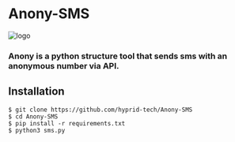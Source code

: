# Anony-SMS

![logo](https://user-images.githubusercontent.com/101637725/158368526-8a20acf2-80c8-416e-94fe-e01da2f084bf.png)

### Anony is a python structure tool that sends sms with an anonymous number via API.

## Installation

```
$ git clone https://github.com/hyprid-tech/Anony-SMS
$ cd Anony-SMS
$ pip install -r requirements.txt
$ python3 sms.py
```
